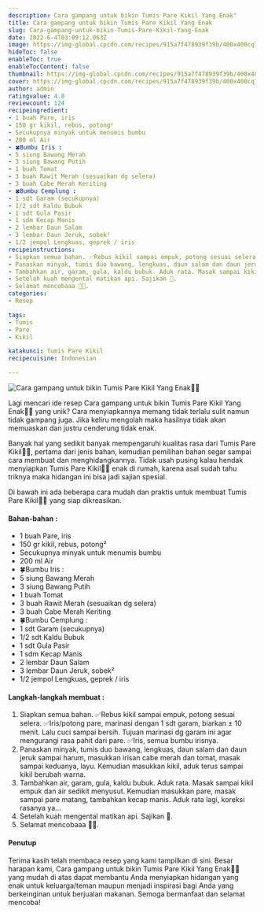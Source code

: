 ```yaml
---
description: Cara gampang untuk bikin Tumis Pare Kikil Yang Enak"
title: Cara gampang untuk bikin Tumis Pare Kikil Yang Enak
slug: Cara-gampang-untuk-bikin-Tumis-Pare-Kikil-Yang-Enak
date: 2022-6-4T03:09:12.063Z
image: https://img-global.cpcdn.com/recipes/915a7f478939f39b/400x400cq70/photo.jpg
hideToc: false
enableToc: true
enableTocContent: false
thumbnail: https://img-global.cpcdn.com/recipes/915a7f478939f39b/400x400cq70/photo.jpg
cover: https://img-global.cpcdn.com/recipes/915a7f478939f39b/400x400cq70/photo.jpg
author: admin
ratingvalue: 4.8
reviewcount: 124
recipeingredient:
- 1 buah Pare, iris
- 150 gr kikil, rebus, potong²
- Secukupnya minyak untuk menumis bumbu
- 200 ml Air
- 🍀Bumbu Iris :
- 5 siung Bawang Merah
- 3 siung Bawang Putih
- 1 buah Tomat
- 3 buah Rawit Merah (sesuaikan dg selera)
- 3 buah Cabe Merah Keriting
- 🍀Bumbu Cemplung :
- 1 sdt Garam (secukupnya)
- 1/2 sdt Kaldu Bubuk
- 1 sdt Gula Pasir
- 1 sdm Kecap Manis
- 2 lembar Daun Salam
- 3 lembar Daun Jeruk, sobek²
- 1/2 jempol Lengkuas, geprek / iris
recipeinstructions:
- Siapkan semua bahan. ✅Rebus kikil sampai empuk, potong sesuai selera. ✅Iris/potong pare, marinasi dengan 1 sdt garam, biarkan ± 10 menit. Lalu cuci sampai bersih. Tujuan marinasi dg garam ini agar mengurangi rasa pahit dari pare. ✅Iris, semua bumbu irisnya.
- Panaskan minyak, tumis duo bawang, lengkuas, daun salam dan daun jeruk sampai harum, masukkan irisan cabe merah dan tomat, masak sampai keduanya, layu. Kemudian masukkan kikil, aduk terus sampai kikil berubah warna.
- Tambahkan air, garam, gula, kaldu bubuk. Aduk rata. Masak sampai kikil empuk dan air sedikit menyusut. Kemudian masukkan pare, masak sampai pare matang, tambahkan kecap manis. Aduk rata lagi, koreksi rasanya ya...
- Setelah kuah mengental matikan api. Sajikan 🤩.
- Selamat mencobaaa 🤗🥰.
categories:
- Resep

tags:
- Tumis
- Pare
- Kikil

katakunci: Tumis Pare Kikil
recipecuisine: Indonesian

---
```


![Cara gampang untuk bikin Tumis Pare Kikil Yang Enak👩‍🍳](https://img-global.cpcdn.com/recipes/915a7f478939f39b/400x400cq70/photo.jpg)

Lagi mencari ide resep Cara gampang untuk bikin Tumis Pare Kikil Yang Enak👩‍🍳 yang unik? Cara menyiapkannya memang tidak terlalu sulit namun tidak gampang juga. Jika keliru mengolah maka hasilnya tidak akan memuaskan dan justru cenderung tidak enak.

Banyak hal yang sedikit banyak mempengaruhi kualitas rasa dari Tumis Pare Kikil👩‍🍳, pertama dari jenis bahan, kemudian pemilihan bahan segar sampai cara membuat dan menghidangkannya. Tidak usah pusing kalau hendak menyiapkan Tumis Pare Kikil👩‍🍳 enak di rumah, karena asal sudah tahu triknya maka hidangan ini bisa jadi sajian spesial.

Di bawah ini ada beberapa cara mudah dan praktis untuk membuat Tumis Pare Kikil👩‍🍳 yang siap dikreasikan.

<!--inarticleads1-->

#### Bahan-bahan :

- 1 buah Pare, iris
- 150 gr kikil, rebus, potong²
- Secukupnya minyak untuk menumis bumbu
- 200 ml Air
- 🍀Bumbu Iris :
- 5 siung Bawang Merah
- 3 siung Bawang Putih
- 1 buah Tomat
- 3 buah Rawit Merah (sesuaikan dg selera)
- 3 buah Cabe Merah Keriting
- 🍀Bumbu Cemplung :
- 1 sdt Garam (secukupnya)
- 1/2 sdt Kaldu Bubuk
- 1 sdt Gula Pasir
- 1 sdm Kecap Manis
- 2 lembar Daun Salam
- 3 lembar Daun Jeruk, sobek²
- 1/2 jempol Lengkuas, geprek / iris

<!--inarticleads2-->

#### Langkah-langkah membuat :

1. Siapkan semua bahan. ✅Rebus kikil sampai empuk, potong sesuai selera. ✅Iris/potong pare, marinasi dengan 1 sdt garam, biarkan ± 10 menit. Lalu cuci sampai bersih. Tujuan marinasi dg garam ini agar mengurangi rasa pahit dari pare. ✅Iris, semua bumbu irisnya.
1. Panaskan minyak, tumis duo bawang, lengkuas, daun salam dan daun jeruk sampai harum, masukkan irisan cabe merah dan tomat, masak sampai keduanya, layu. Kemudian masukkan kikil, aduk terus sampai kikil berubah warna.
1. Tambahkan air, garam, gula, kaldu bubuk. Aduk rata. Masak sampai kikil empuk dan air sedikit menyusut. Kemudian masukkan pare, masak sampai pare matang, tambahkan kecap manis. Aduk rata lagi, koreksi rasanya ya...
1. Setelah kuah mengental matikan api. Sajikan 🤩.
1. Selamat mencobaaa 🤗🥰.

#### Penutup

Terima kasih telah membaca resep yang kami tampilkan di sini. Besar harapan kami, Cara gampang untuk bikin Tumis Pare Kikil Yang Enak👩‍🍳 yang mudah di atas dapat membantu Anda menyiapkan hidangan yang enak untuk keluarga/teman maupun menjadi inspirasi bagi Anda yang berkeinginan untuk berjualan makanan. Semoga bermanfaat dan selamat mencoba!